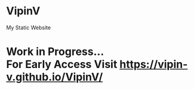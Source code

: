 # VipinV
My Static Website
# Work in Progress... <br>For Early Access Visit https://vipin-v.github.io/VipinV/
